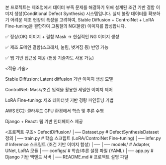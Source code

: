 본 프로젝트는 제조업에서 데이터 부족 문제를 해결하기 위해 설계된 조건 기반 결함 이미지 생성(Conditional Defect Synthesis) 시스템입니다.
실제 불량 데이터를 확보하기 어려운 제조 현장의 특성을 고려하여, Stable Diffusion + ControlNet + LoRA Fine-tuning을 결합하여 고품질의 NG(불량) 이미지를 합성합니다.

✅ 정상(OK) 이미지 + 결함 Mask → 현실적인 NG 이미지 생성

✅ 제조 도메인 결함(스크래치, 눌림, 벗겨짐 등) 반영 가능

✅ 웹 기반 접근성 제공 (현장 기술자도 사용 가능)

<적용 기술>

Stable Diffusion: Latent diffusion 기반 이미지 생성 모델

ControlNet: Mask/조건 입력을 활용한 세밀한 이미지 제어

LoRA Fine-tuning: 제조 데이터셋 기반 경량 파인튜닝 기법

AWS EC2: 클라우드 GPU 환경에서 학습 및 추론 수행

Django + React: 웹 기반 인터페이스 제공

<프로젝트 구조>
DefectDiffusion/
│── Dataset.py         # DefectSynthesisDataset 정의
│── train.py           # 학습 스크립트 (LoRA/ControlNet Fine-tuning)
│── infer.py           # Inference 스크립트 (조건 기반 이미지 합성)
│── 
│── models/            # Adapter, UNet, LoRA 모듈
│── configs/           # 학습/추론 설정 파일 (YAML)
│── app.py             # Django 기반 백엔드 서버
│── README.md          # 프로젝트 설명 파일
